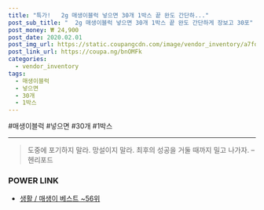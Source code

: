 ```yaml
--- 
title: "특가!   2g 매생이블럭 넣으면 30개 1박스 끝 완도 간단하..." 
post_sub_title: "  2g 매생이블럭 넣으면 30개 1박스 끝 완도 간단하게 장보고 30포" 
post_money: ₩ 24,900 
post_date: 2020.02.01 
post_img_url: https://static.coupangcdn.com/image/vendor_inventory/a7fd/f48520af55b55def63244710d9ef565cffa68050bdcc1e924f54f91809aa.jpg 
post_link_url: https://coupa.ng/bnOMFk 
categories: 
  - vendor_inventory 
tags: 
  - 매생이블럭 
  - 넣으면 
  - 30개 
  - 1박스 
--- 
```

  #매생이블럭 #넣으면 #30개 #1박스 
<hr> 

> 도중에 포기하지 말라. 망설이지 말라. 최후의 성공을 거둘 때까지 밀고 나가자. – 헨리포드 


### POWER LINK

* <a href="https://blog.naver.com/santokki14/221792754509" target="_blank">생활 / 매생이 베스트 ~56위</a>

